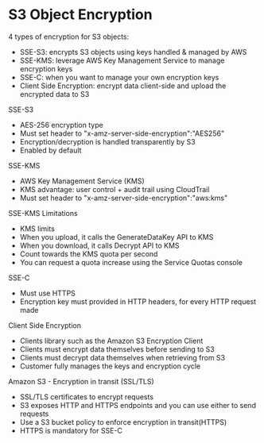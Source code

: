 # S3 Object Encryption


4 types of encryption for S3 objects:
- SSE-S3: encrypts S3 objects using keys handled & managed by AWS
- SSE-KMS: leverage AWS Key Management Service to manage encryption keys
- SSE-C: when you want to manage your own encryption keys
- Client Side Encryption: encrypt data client-side and upload the encrypted data to S3

SSE-S3
- AES-256 encryption type
- Must set header to "x-amz-server-side-encryption":"AES256"
- Encryption/decryption is handled transparently by S3
- Enabled by default

SSE-KMS
- AWS Key Management Service (KMS)
- KMS advantage: user control + audit trail using CloudTrail
- Must set header to "x-amz-server-side-encryption":"aws:kms"

SSE-KMS Limitations
- KMS limits
- When you upload, it calls the GenerateDataKey API to KMS
- When you download, it calls Decrypt API to KMS
- Count towards the KMS quota per second
- You can request a quota increase using the Service Quotas console

SSE-C
- Must use HTTPS
- Encryption key must provided in HTTP headers, for every HTTP request made

Client Side Encryption
- Clients library such as the Amazon S3 Encryption Client
- Clients must encrypt data themselves before sending to S3
- Clients must decrypt data themselves when retrieving from S3
- Customer fully manages the keys and encryption cycle

Amazon S3 - Encryption in transit (SSL/TLS)
- SSL/TLS certificates to encrypt requests
- S3 exposes HTTP and HTTPS endpoints and you can use either to send requests
- Use a S3 bucket policy to enforce encryption in transit(HTTPS)
- HTTPS is mandatory for SSE-C